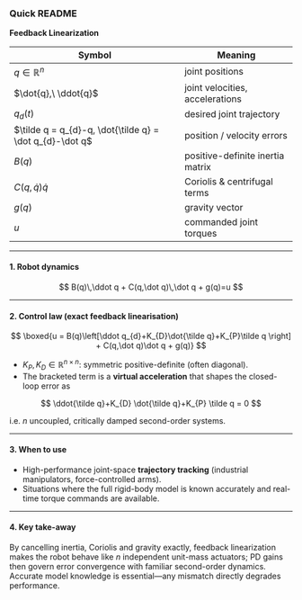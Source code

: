 ### Quick README

**Feedback Linearization**

| Symbol                                                      | Meaning                          |
| ----------------------------------------------------------- | -------------------------------- |
| $q\in\mathbb{R}^{n}$                                        | joint positions                  |
| $\dot{q},\ \ddot{q}$                                        | joint velocities, accelerations  |
| $q_{d}(t)$                                                  | desired joint trajectory         |
| $\tilde q = q_{d}-q, \dot{\tilde q} = \dot q_{d}-\dot q$ | position / velocity errors       |
| $B(q)$                                                      | positive-definite inertia matrix |
| $C(q,\dot q)\dot q$                                         | Coriolis & centrifugal terms     |
| $g(q)$                                                      | gravity vector                   |
| $u$                                                         | commanded joint torques          |

---

#### 1. Robot dynamics

$$
B(q)\,\ddot q + C(q,\dot q)\,\dot q + g(q)=u
$$

---

#### 2. Control law (exact feedback linearisation)

$$
\boxed{u = B(q)\left[\ddot q_{d}+K_{D}\dot{\tilde q}+K_{P}\tilde q \right] + C(q,\dot q)\dot q + g(q)}
$$

* $K_{P},K_{D}\in\mathbb{R}^{n\times n}$: symmetric positive-definite (often diagonal).
* The bracketed term is a **virtual acceleration** that shapes the closed-loop error as

$$
\ddot{\tilde q}+K_{D} \dot{\tilde q}+K_{P} \tilde q = 0
$$

i.e. $n$ uncoupled, critically damped second-order systems.

---

#### 3. When to use

* High-performance joint-space **trajectory tracking** (industrial manipulators, force-controlled arms).
* Situations where the full rigid-body model is known accurately and real-time torque commands are available.

---

#### 4. Key take-away

By cancelling inertia, Coriolis and gravity exactly, feedback linearization makes the robot behave like $n$ independent unit-mass actuators; PD gains then govern error convergence with familiar second-order dynamics. Accurate model knowledge is essential—any mismatch directly degrades performance.
